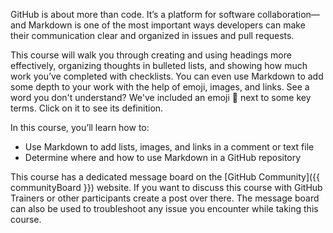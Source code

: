 GitHub is about more than code. It’s a platform for software collaboration—and Markdown is one of the most important ways developers can make their communication clear and organized in issues and pull requests.

This course will walk you through creating and using headings more effectively, organizing thoughts in bulleted lists, and showing how much work you’ve completed with checklists. You can even use Markdown to add some depth to your work with the help of emoji, images, and links. See a word you don't understand? We've included an emoji 📖 next to some key terms. Click on it to see its definition.

In this course, you’ll learn how to:

- Use Markdown to add lists, images, and links in a comment or text file
- Determine where and how to use Markdown in a GitHub repository

This course has a dedicated message board on the [GitHub Community]({{ communityBoard }}) website. If you want to discuss this course with GitHub Trainers or other participants create a post over there. The message board can also be used to troubleshoot any issue you encounter while taking this course.
